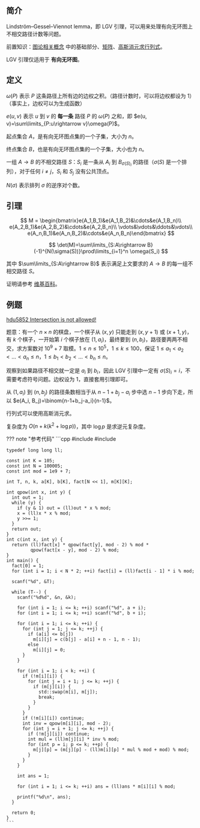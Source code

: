 ## 简介

Lindström–Gessel–Viennot lemma，即 LGV 引理，可以用来处理有向无环图上不相交路径计数等问题。

前置知识：[图论相关概念](./concept.md) 中的基础部分、[矩阵](../math/matrix.md)、[高斯消元求行列式](../math/gauss.md)。

LGV 引理仅适用于 **有向无环图**。

## 定义

$\omega(P)$ 表示 $P$ 这条路径上所有边的边权之积。（路径计数时，可以将边权都设为 $1$）（事实上，边权可以为生成函数）

$e(u, v)$ 表示 $u$ 到 $v$ 的 **每一条** 路径 $P$ 的 $\omega(P)$ 之和，即 $e(u, v)=\sum\limits_{P:u\rightarrow v}\omega(P)$。

起点集合 $A$，是有向无环图点集的一个子集，大小为 $n$。

终点集合 $B$，也是有向无环图点集的一个子集，大小也为 $n$。

一组 $A\rightarrow B$ 的不相交路径 $S$：$S_i$ 是一条从 $A_i$ 到 $B_{\sigma(S)_i}$ 的路径（$\sigma(S)$ 是一个排列），对于任何 $i\ne j$，$S_i$ 和 $S_j$ 没有公共顶点。

$N(\sigma)$ 表示排列 $\sigma$ 的逆序对个数。

## 引理

$$
M = \begin{bmatrix}e(A_1,B_1)&e(A_1,B_2)&\cdots&e(A_1,B_n)\\
e(A_2,B_1)&e(A_2,B_2)&\cdots&e(A_2,B_n)\\
\vdots&\vdots&\ddots&\vdots\\
e(A_n,B_1)&e(A_n,B_2)&\cdots&e(A_n,B_n)\end{bmatrix}
$$

$$
\det(M)=\sum\limits_{S:A\rightarrow B}(-1)^{N(\sigma(S))}\prod\limits_{i=1}^n \omega(S_i)
$$

其中 $\sum\limits_{S:A\rightarrow B}$ 表示满足上文要求的 $A\rightarrow B$ 的每一组不相交路径 $S$。

证明请参考 [维基百科](https://en.wikipedia.org/wiki/Lindström–Gessel–Viennot_lemma)。

## 例题

[hdu5852 Intersection is not allowed!](http://acm.hdu.edu.cn/showproblem.php?pid=5852)

题意：有一个 $n\times n$ 的棋盘，一个棋子从 $(x, y)$ 只能走到 $(x, y+1)$ 或 $(x + 1, y)$，有 $k$ 个棋子，一开始第 $i$ 个棋子放在 $(1, a_i)$，最终要到 $(n, b_i)$，路径要两两不相交，求方案数对 $10^9+7$ 取模。$1\le n\le 10^5$，$1\le k\le 100$，保证 $1\le a_1<a_2<\dots<a_n\le n$，$1\le b_1<b_2<\dots<b_n\le n$。

观察到如果路径不相交就一定是 $a_i$ 到 $b_i$，因此 LGV 引理中一定有 $\sigma(S)_i=i$，不需要考虑符号问题。边权设为 $1$，直接套用引理即可。

从 $(1, a_i)$ 到 $(n, b_j)$ 的路径条数相当于从 $n-1+b_j-a_i$ 步中选 $n-1$ 步向下走，所以 $e(A_i, B_j)=\binom{n-1+b_j-a_i}{n-1}$。

行列式可以使用高斯消元求。

复杂度为 $O(n+k(k^2 + \log p))$，其中 $\log p$ 是求逆元复杂度。

??? note "参考代码"
    ```cpp
    #include <algorithm>
    #include <cstdio>
    
    typedef long long ll;
    
    const int K = 105;
    const int N = 100005;
    const int mod = 1e9 + 7;
    
    int T, n, k, a[K], b[K], fact[N << 1], m[K][K];
    
    int qpow(int x, int y) {
      int out = 1;
      while (y) {
        if (y & 1) out = (ll)out * x % mod;
        x = (ll)x * x % mod;
        y >>= 1;
      }
      return out;
    }
    int c(int x, int y) {
      return (ll)fact[x] * qpow(fact[y], mod - 2) % mod *
             qpow(fact[x - y], mod - 2) % mod;
    }
    int main() {
      fact[0] = 1;
      for (int i = 1; i < N * 2; ++i) fact[i] = (ll)fact[i - 1] * i % mod;
    
      scanf("%d", &T);
    
      while (T--) {
        scanf("%d%d", &n, &k);
    
        for (int i = 1; i <= k; ++i) scanf("%d", a + i);
        for (int i = 1; i <= k; ++i) scanf("%d", b + i);
    
        for (int i = 1; i <= k; ++i) {
          for (int j = 1; j <= k; ++j) {
            if (a[i] <= b[j])
              m[i][j] = c(b[j] - a[i] + n - 1, n - 1);
            else
              m[i][j] = 0;
          }
        }
    
        for (int i = 1; i < k; ++i) {
          if (!m[i][i]) {
            for (int j = i + 1; j <= k; ++j) {
              if (m[j][i]) {
                std::swap(m[i], m[j]);
                break;
              }
            }
          }
          if (!m[i][i]) continue;
          int inv = qpow(m[i][i], mod - 2);
          for (int j = i + 1; j <= k; ++j) {
            if (!m[j][i]) continue;
            int mul = (ll)m[j][i] * inv % mod;
            for (int p = i; p <= k; ++p) {
              m[j][p] = (m[j][p] - (ll)m[i][p] * mul % mod + mod) % mod;
            }
          }
        }
    
        int ans = 1;
    
        for (int i = 1; i <= k; ++i) ans = (ll)ans * m[i][i] % mod;
    
        printf("%d\n", ans);
      }
    
      return 0;
    }
    ```
